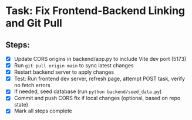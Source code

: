 # Task: Fix Frontend-Backend Linking and Git Pull

## Steps:
- [x] Update CORS origins in backend/app.py to include Vite dev port (5173)
- [x] Run `git pull origin main` to sync latest changes
- [x] Restart backend server to apply changes
- [x] Test: Run frontend dev server, refresh page, attempt POST task, verify no fetch errors
- [x] If needed, seed database (run `python backend/seed_data.py`)
- [x] Commit and push CORS fix if local changes (optional, based on repo state)
- [x] Mark all steps complete
